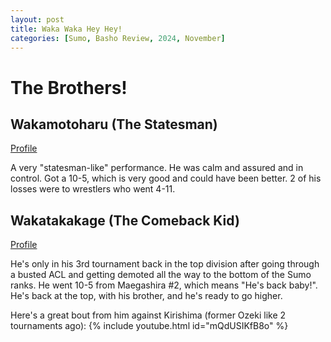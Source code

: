 ```yaml
---
layout: post
title: Waka Waka Hey Hey!
categories: [Sumo, Basho Review, 2024, November]
---
```


# The Brothers!

## Wakamotoharu (The Statesman)
[Profile](https://www.sumo.or.jp/EnSumoDataRikishi/profile/3371/)

A very "statesman-like" performance. He was calm and assured and in control.
Got a 10-5, which is very good and could have been better. 2 of his losses were to wrestlers who went 4-11.

## Wakatakakage (The Comeback Kid) 
[Profile](https://www.sumo.or.jp/EnSumoDataRikishi/profile/3761/)

He's only in his 3rd tournament back in the top division after going through a busted ACL and getting demoted all the way to the bottom of the Sumo ranks.
He went 10-5 from Maegashira #2, which means "He's back baby!".
He's back at the top, with his brother, and he's ready to go higher.

Here's a great bout from him against Kirishima (former Ozeki like 2 tournaments ago):
{% include youtube.html id="mQdUSIKfB8o" %}
